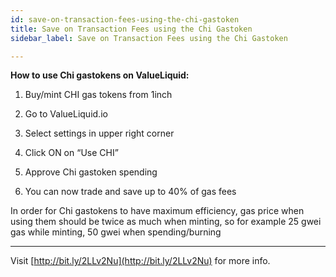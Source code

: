 ```yaml
---
id: save-on-transaction-fees-using-the-chi-gastoken
title: Save on Transaction Fees using the Chi Gastoken
sidebar_label: Save on Transaction Fees using the Chi Gastoken

---
```

**How to use Chi gastokens on ValueLiquid:**

1. Buy/mint CHI gas tokens from 1inch

2. Go to ValueLiquid.io

3. Select settings in upper right corner

4. Click ON on “Use CHI”

5. Approve Chi gastoken spending

6. You can now trade and save up to 40% of gas fees

In order for Chi gastokens to have maximum efficiency, gas price when using them should be twice as much when minting, so for example 25 gwei gas while minting, 50 gwei when spending/burning      

---


Visit [http://bit.ly/2LLv2Nu](http://bit.ly/2LLv2Nu) for more info.

